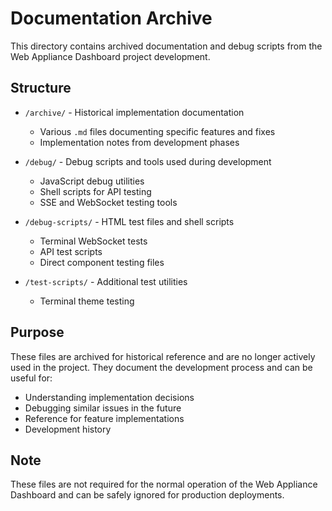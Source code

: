 # Documentation Archive

This directory contains archived documentation and debug scripts from the Web Appliance Dashboard project development.

## Structure

- `/archive/` - Historical implementation documentation
  - Various `.md` files documenting specific features and fixes
  - Implementation notes from development phases
  
- `/debug/` - Debug scripts and tools used during development
  - JavaScript debug utilities
  - Shell scripts for API testing
  - SSE and WebSocket testing tools
  
- `/debug-scripts/` - HTML test files and shell scripts
  - Terminal WebSocket tests
  - API test scripts
  - Direct component testing files
  
- `/test-scripts/` - Additional test utilities
  - Terminal theme testing

## Purpose

These files are archived for historical reference and are no longer actively used in the project. They document the development process and can be useful for:

- Understanding implementation decisions
- Debugging similar issues in the future
- Reference for feature implementations
- Development history

## Note

These files are not required for the normal operation of the Web Appliance Dashboard and can be safely ignored for production deployments.
